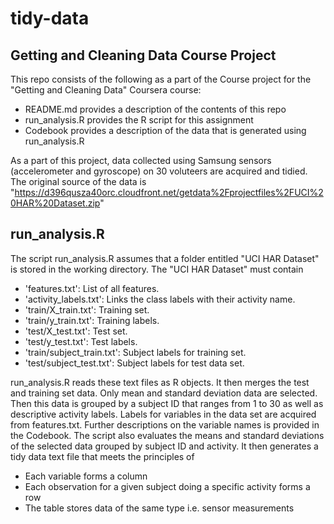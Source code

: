 # tidy-data
## Getting and Cleaning Data Course Project

This repo consists of the following as a part of the Course project for the "Getting and Cleaning Data" Coursera course:
* README.md provides a description of the contents of this repo
* run_analysis.R provides the R script for this assignment
* Codebook provides a description of the data that is generated using run_analysis.R

As a part of this project, data collected using Samsung sensors (accelerometer and gyroscope) on 30 voluteers are acquired and tidied. 
The original source of the data is "https://d396qusza40orc.cloudfront.net/getdata%2Fprojectfiles%2FUCI%20HAR%20Dataset.zip"


## run_analysis.R
The script run_analysis.R assumes that a folder entitled "UCI HAR Dataset" is stored in the working directory.
The "UCI HAR Dataset" must contain 
* 'features.txt': List of all features.
* 'activity_labels.txt': Links the class labels with their activity name.
* 'train/X_train.txt': Training set.
* 'train/y_train.txt': Training labels.
* 'test/X_test.txt': Test set.
* 'test/y_test.txt': Test labels.
* 'train/subject_train.txt': Subject labels for training set. 
* 'test/subject_test.txt': Subject labels for test data set. 

run_analysis.R reads these text files as R objects. It then merges the test and training set data. 
Only mean and standard deviation data are selected. Then this data is grouped by a subject ID that ranges from 1 to 30 as well as descriptive activity labels. 
Labels for variables in the data set are acquired from features.txt. 
Further descriptions on the variable names is provided in the Codebook. 
The script also evaluates the means and standard deviations of the selected data grouped by subject ID and activity. It then generates a tidy data text file that meets the principles of
* Each variable forms a column
* Each observation for a given subject doing a specific activity forms a row
* The table stores data of the same type i.e. sensor measurements

